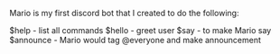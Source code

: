 Mario is my first discord bot that I created to do the following:

$help - list all commands
$hello - greet user
$say <message> - to make Mario say <message>
$announce - Mario would tag @everyone and make announcement

